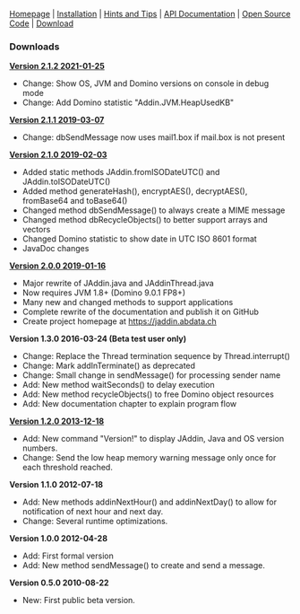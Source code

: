 [Homepage](README.md) | [Installation](INSTALLATION.md) | [Hints and Tips](HINTS-AND-TIPS.md) | [API Documentation](api/index.html) | [Open Source Code](https://github.com/AndyBrunner/Domino-JAddin) | [Download](DOWNLOAD.md)
### Downloads

**[Version 2.1.2 2021-01-25](JAddin-2.1.2.zip)**

- Change: Show OS, JVM and Domino versions on console in debug mode
- Change: Add Domino statistic "Addin.JVM.HeapUsedKB"

**[Version 2.1.1 2019-03-07](JAddin-2.1.1.zip)**

- Change: dbSendMessage now uses mail1.box if mail.box is not present

**[Version 2.1.0 2019-02-03](JAddin-2.1.0.zip)**

- Added static methods JAddin.fromISODateUTC() and JAddin.toISODateUTC()
- Added method generateHash(), encryptAES(), decryptAES(), fromBase64 and toBase64()
- Changed method dbSendMessage() to always create a MIME message
- Changed method dbRecycleObjects() to better support arrays and vectors
- Changed Domino statistic to show date in UTC ISO 8601 format
- JavaDoc changes

**[Version 2.0.0 2019-01-16](JAddin-2.0.0.zip)**

- Major rewrite of JAddin.java and JAddinThread.java
- Now requires JVM 1.8+ (Domino 9.0.1 FP8+)
- Many new and changed methods to support applications
- Complete rewrite of the documentation and publish it on GitHub
- Create project homepage at https://jaddin.abdata.ch

**Version 1.3.0 2016-03-24 (Beta test user only)**
- Change: Replace the Thread termination sequence by Thread.interrupt()
- Change: Mark addInTerminate() as deprecated
- Change: Small change in sendMessage() for processing sender name
- Add: New method waitSeconds() to delay execution
- Add: New method recycleObjects() to free Domino object resources
- Add: New documentation chapter to explain program flow

**[Version 1.2.0 2013-12-18](JAddin-1.2.0.zip)**

- Add: New command "Version!" to display JAddin, Java and OS version numbers.
- Change: Send the low heap memory warning message only once for each threshold reached.

**Version 1.1.0 2012-07-18**

- Add: New methods addinNextHour() and addinNextDay() to allow for notification of next hour and next day.
- Change: Several runtime optimizations.

**Version 1.0.0 2012-04-28**

- Add: First formal version
- Add: New method sendMessage() to create and send a message.

**Version 0.5.0 2010-08-22**

- New: First public beta version.
